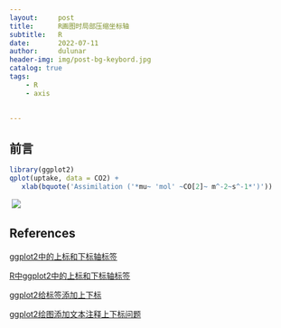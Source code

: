 ```yaml
---
layout:     post
title:      R画图时局部压缩坐标轴
subtitle:   R
date:       2022-07-11
author:     dulunar
header-img: img/post-bg-keybord.jpg
catalog: true
tags:
    - R
    - axis    
    

---
```


## 前言
```R
library(ggplot2)
qplot(uptake, data = CO2) +
   xlab(bquote('Assimilation ('*mu~ 'mol' ~CO[2]~ m^-2~s^-1*')'))
```

​	![](https://raw.githubusercontent.com/dulunar/dulunar.github.io/master/images/xCKTm.png)



## References

[ggplot2中的上标和下标轴标签](https://www.wake-up-neo.com/zh/r/ggplot2%E4%B8%AD%E7%9A%84%E4%B8%8A%E6%A0%87%E5%92%8C%E4%B8%8B%E6%A0%87%E8%BD%B4%E6%A0%87%E7%AD%BE/1050048992/)

[R中ggplot2中的上标和下标轴标签](https://verytoolz.com/blog/70e9d74778/)

[ggplot2给标签添加上下标](https://www.jianshu.com/p/c88176af49e5)

[ggplot2绘图添加文本注释上下标问题](https://cloud.tencent.com/developer/article/1593258)
